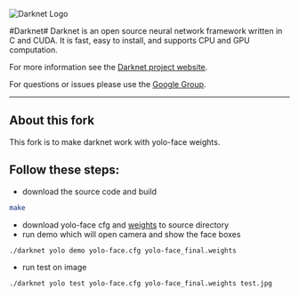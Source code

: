 ![Darknet Logo](http://pjreddie.com/media/files/darknet-black-small.png)

#Darknet#
Darknet is an open source neural network framework written in C and CUDA. It is fast, easy to install, and supports CPU and GPU computation.

For more information see the [Darknet project website](http://pjreddie.com/darknet).

For questions or issues please use the [Google Group](https://groups.google.com/forum/#!forum/darknet).


---------------------------------------

## About this fork
This fork is to make darknet work with yolo-face weights.

## Follow these steps:
- download the source code and build

```sh
make
```
- download yolo-face cfg and [weights](https://git.mikael.io/ml/data/yolo2-face-detection/blob/fc04327de88111ee6a2ae618d0bdcd8d481db33f/yolo-face_final.weights) to source directory
- run demo which will open camera and show the face boxes

```sh
./darknet yolo demo yolo-face.cfg yolo-face_final.weights
```
- run test on image

```sh
./darknet yolo test yolo-face.cfg yolo-face_final.weights test.jpg
```


